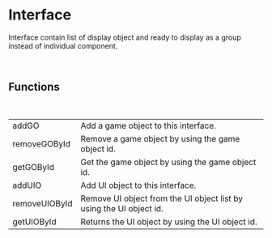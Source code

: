 <div id="content-header">
  <h1>Interface</h1>
</div>

<p>
  Interface contain list of display object and ready to display as a group
  instead of individual component.
</p>


<br/>
<h2>Functions</h2>
<br/>

<table>
  <tr>
    <td>addGO</td>
    <td>Add a game object to this interface.</td>
  </tr>
  <tr>
    <td>removeGOById</td>
    <td>Remove a game object by using the game object id.</td>
  </tr>
  <tr>
    <td>getGOById</td>
    <td>Get the game object by using the game object id.</td>
  </tr>
  <tr>
    <td>addUIO</td>
    <td>Add UI object to this interface.</td>
  </tr>
  <tr>
    <td>removeUIOById</td>
    <td>Remove UI object from the UI object list by using the UI object id.</td>
  </tr>
  <tr>
    <td>getUIOById</td>
    <td>Returns the UI object by using the UI object id.</td>
  </tr>
</table>
